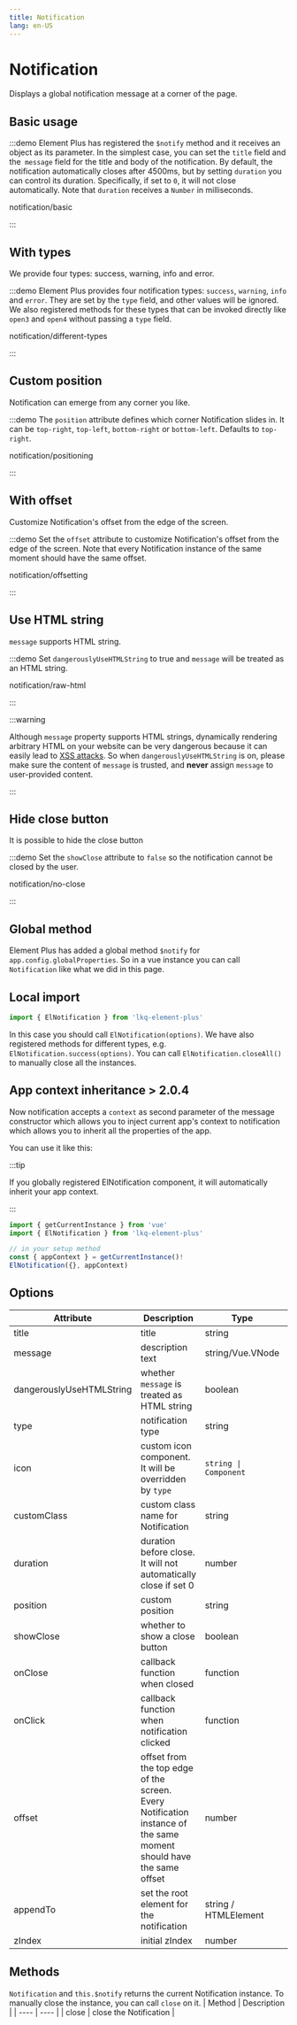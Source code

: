 ```yaml
---
title: Notification
lang: en-US
---
```


# Notification

Displays a global notification message at a corner of the page.

## Basic usage

:::demo Element Plus has registered the `$notify` method and it receives an object as its parameter. In the simplest case, you can set the `title` field and the` message` field for the title and body of the notification. By default, the notification automatically closes after 4500ms, but by setting `duration` you can control its duration. Specifically, if set to `0`, it will not close automatically. Note that `duration` receives a `Number` in milliseconds.

notification/basic

:::

## With types

We provide four types: success, warning, info and error.

:::demo Element Plus provides four notification types: `success`, `warning`, `info` and `error`. They are set by the `type` field, and other values will be ignored. We also registered methods for these types that can be invoked directly like `open3` and `open4` without passing a `type` field.

notification/different-types

:::

## Custom position

Notification can emerge from any corner you like.

:::demo The `position` attribute defines which corner Notification slides in. It can be `top-right`, `top-left`, `bottom-right` or `bottom-left`. Defaults to `top-right`.

notification/positioning

:::

## With offset

Customize Notification's offset from the edge of the screen.

:::demo Set the `offset` attribute to customize Notification's offset from the edge of the screen. Note that every Notification instance of the same moment should have the same offset.

notification/offsetting

:::

## Use HTML string

`message` supports HTML string.

:::demo Set `dangerouslyUseHTMLString` to true and `message` will be treated as an HTML string.

notification/raw-html

:::

:::warning

Although `message` property supports HTML strings, dynamically rendering arbitrary HTML on your website can be very dangerous because it can easily lead to [XSS attacks](https://en.wikipedia.org/wiki/Cross-site_scripting). So when `dangerouslyUseHTMLString` is on, please make sure the content of `message` is trusted, and **never** assign `message` to user-provided content.

:::

## Hide close button

It is possible to hide the close button

:::demo Set the `showClose` attribute to `false` so the notification cannot be closed by the user.

notification/no-close

:::

## Global method

Element Plus has added a global method `$notify` for `app.config.globalProperties`. So in a vue instance you can call `Notification` like what we did in this page.

## Local import

```javascript
import { ElNotification } from 'lkq-element-plus'
```

In this case you should call `ElNotification(options)`. We have also registered methods for different types, e.g. `ElNotification.success(options)`. You can call `ElNotification.closeAll()` to manually close all the instances.

## App context inheritance <el-tag>> 2.0.4</el-tag>

Now notification accepts a `context` as second parameter of the message constructor which allows you to inject current app's context to notification which allows you to inherit all the properties of the app.

You can use it like this:

:::tip

If you globally registered ElNotification component, it will automatically inherit your app context.

:::

```ts
import { getCurrentInstance } from 'vue'
import { ElNotification } from 'lkq-element-plus'

// in your setup method
const { appContext } = getCurrentInstance()!
ElNotification({}, appContext)
```

## Options

| Attribute                | Description                                                                                                        | Type                  | Accepted Values                             | Default       |
| ------------------------ | ------------------------------------------------------------------------------------------------------------------ | --------------------- | ------------------------------------------- | ------------- |
| title                    | title                                                                                                              | string                | —                                           | —             |
| message                  | description text                                                                                                   | string/Vue.VNode      | —                                           | —             |
| dangerouslyUseHTMLString | whether `message` is treated as HTML string                                                                        | boolean               | —                                           | false         |
| type                     | notification type                                                                                                  | string                | success/warning/info/error                  | —             |
| icon                     | custom icon component. It will be overridden by `type`                                                             | `string \| Component` | —                                           | —             |
| customClass              | custom class name for Notification                                                                                 | string                | —                                           | —             |
| duration                 | duration before close. It will not automatically close if set 0                                                    | number                | —                                           | 4500          |
| position                 | custom position                                                                                                    | string                | top-right/top-left/bottom-right/bottom-left | top-right     |
| showClose                | whether to show a close button                                                                                     | boolean               | —                                           | true          |
| onClose                  | callback function when closed                                                                                      | function              | —                                           | —             |
| onClick                  | callback function when notification clicked                                                                        | function              | —                                           | —             |
| offset                   | offset from the top edge of the screen. Every Notification instance of the same moment should have the same offset | number                | —                                           | 0             |
| appendTo                 | set the root element for the notification                                                                          | string / HTMLElement  | -                                           | document.body |
| zIndex                   | initial zIndex                                                                                                     | number                | -                                           | 0             |

## Methods

`Notification` and `this.$notify` returns the current Notification instance. To manually close the instance, you can call `close` on it.
| Method | Description |
| ---- | ---- |
| close | close the Notification |
